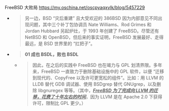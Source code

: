 
FreeBSD 大败局 https://my.oschina.net/oscpyaqxylk/blog/5457229
- > 另一边，BSD “灾后重建” 且大受欢迎的 386BSD 因为内部意见不同出现问题，其中三个补丁包协调员 Nate Williams、Rod Grimes 和 Jordan Hubbard 另起炉灶，于 1993 年创建了 FreeBSD。尽管还有 NetBSD 和 OpenBSD，但后来的事实证明，FreeBSD 发展最好、走得最远，是 BSD 世界里的 “扛把子”。
- > **01 成也 BSDL，败也 BSDL**
  * > 因此，在之后的实践中 FreeBSD 也在竭力与 GPL 划清界限。多年来，FreeBSD 一直致力于删除基础设施中的 GPL 软件，以便 “迁移到现代的、CopyFree 以及许可更宽松的组件”。比如：用 LLVM 的 LLDB 替代 GDB 调试器、使用 BSDgrep 替代 GNUgrep，以及删除 libgnuregex 等等。（其中，***<ins>FreeBSD 为了完成向 LLVM 的迁移，花费了十年左右的时间</ins>***，因为 LLVM 是在 Apache 2.0 下获得许可，限制比 GPL 更少。）
